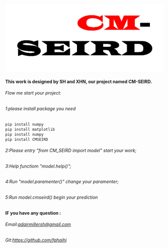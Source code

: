 ![](https://github.com/fahaihi/CMSEIRD/blob/master/LOGO.png)

#### This work is designed by SH and XHN, our project named CM-SEIRD.
###### Flow me start your project:
###### 1:please install package you need

    pip install numpy
    pip install matplotlib
    pip install numpy
    pip install CMSEIRD
###### 2:Please entry "from CM_SEIRD import model" start your work;
###### 3:Help functiom "model.help()";
###### 4:Run "model.paramenter()" change your paramenter;
###### 5:Run model.cmseird() begin your prediction
#### IF you have any question :
###### Email:adairmillersh@gmail.com
###### Git:https://github.com/fahaihi

